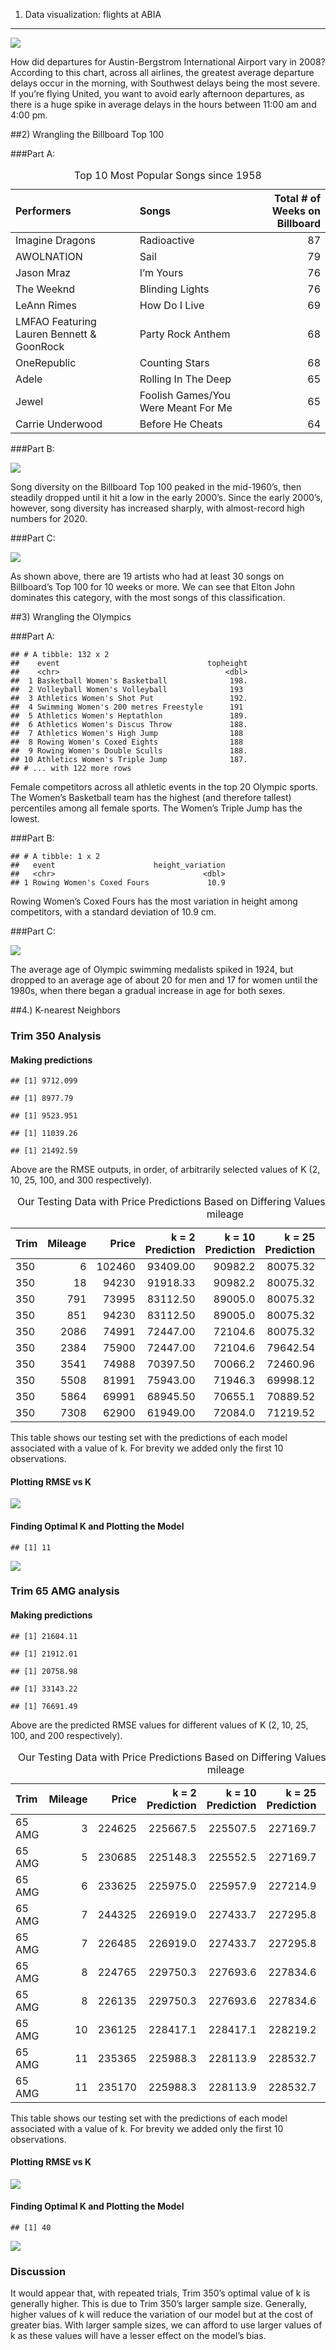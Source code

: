 1) Data visualization: flights at ABIA
--------------------------------------

![](hw1-markdown_files/figure-markdown_strict/Airline%20Delays%20(1)-1.png)

How did departures for Austin-Bergstrom International Airport vary in
2008? According to this chart, across all airlines, the greatest average
departure delays occur in the morning, with Southwest delays being the
most severe. If you’re flying United, you want to avoid early afternoon
departures, as there is a huge spike in average delays in the hours
between 11:00 am and 4:00 pm.

\#\#2) Wrangling the Billboard Top 100

\#\#\#Part A:

<table>
<caption>Top 10 Most Popular Songs since 1958</caption>
<thead>
<tr class="header">
<th style="text-align: left;">Performers</th>
<th style="text-align: left;">Songs</th>
<th style="text-align: right;">Total # of Weeks on Billboard</th>
</tr>
</thead>
<tbody>
<tr class="odd">
<td style="text-align: left;">Imagine Dragons</td>
<td style="text-align: left;">Radioactive</td>
<td style="text-align: right;">87</td>
</tr>
<tr class="even">
<td style="text-align: left;">AWOLNATION</td>
<td style="text-align: left;">Sail</td>
<td style="text-align: right;">79</td>
</tr>
<tr class="odd">
<td style="text-align: left;">Jason Mraz</td>
<td style="text-align: left;">I’m Yours</td>
<td style="text-align: right;">76</td>
</tr>
<tr class="even">
<td style="text-align: left;">The Weeknd</td>
<td style="text-align: left;">Blinding Lights</td>
<td style="text-align: right;">76</td>
</tr>
<tr class="odd">
<td style="text-align: left;">LeAnn Rimes</td>
<td style="text-align: left;">How Do I Live</td>
<td style="text-align: right;">69</td>
</tr>
<tr class="even">
<td style="text-align: left;">LMFAO Featuring Lauren Bennett &amp; GoonRock</td>
<td style="text-align: left;">Party Rock Anthem</td>
<td style="text-align: right;">68</td>
</tr>
<tr class="odd">
<td style="text-align: left;">OneRepublic</td>
<td style="text-align: left;">Counting Stars</td>
<td style="text-align: right;">68</td>
</tr>
<tr class="even">
<td style="text-align: left;">Adele</td>
<td style="text-align: left;">Rolling In The Deep</td>
<td style="text-align: right;">65</td>
</tr>
<tr class="odd">
<td style="text-align: left;">Jewel</td>
<td style="text-align: left;">Foolish Games/You Were Meant For Me</td>
<td style="text-align: right;">65</td>
</tr>
<tr class="even">
<td style="text-align: left;">Carrie Underwood</td>
<td style="text-align: left;">Before He Cheats</td>
<td style="text-align: right;">64</td>
</tr>
</tbody>
</table>

\#\#\#Part B:

![](hw1-markdown_files/figure-markdown_strict/Musical%20Diversity%20(2B)-1.png)

Song diversity on the Billboard Top 100 peaked in the mid-1960’s, then
steadily dropped until it hit a low in the early 2000’s. Since the early
2000’s, however, song diversity has increased sharply, with
almost-record high numbers for 2020.

\#\#\#Part C:

![](hw1-markdown_files/figure-markdown_strict/19%20Artists%20that%20are%20Built%20Different%20(2C)-1.png)

As shown above, there are 19 artists who had at least 30 songs on
Billboard’s Top 100 for 10 weeks or more. We can see that Elton John
dominates this category, with the most songs of this classification.

\#\#3) Wrangling the Olympics

\#\#\#Part A:

    ## # A tibble: 132 x 2
    ##    event                                 topheight
    ##    <chr>                                     <dbl>
    ##  1 Basketball Women's Basketball              198.
    ##  2 Volleyball Women's Volleyball              193 
    ##  3 Athletics Women's Shot Put                 192.
    ##  4 Swimming Women's 200 metres Freestyle      191 
    ##  5 Athletics Women's Heptathlon               189.
    ##  6 Athletics Women's Discus Throw             188.
    ##  7 Athletics Women's High Jump                188 
    ##  8 Rowing Women's Coxed Eights                188 
    ##  9 Rowing Women's Double Sculls               188.
    ## 10 Athletics Women's Triple Jump              187.
    ## # ... with 122 more rows

Female competitors across all athletic events in the top 20 Olympic
sports. The Women’s Basketball team has the highest (and therefore
tallest) percentiles among all female sports. The Women’s Triple Jump
has the lowest.

\#\#\#Part B:

    ## # A tibble: 1 x 2
    ##   event                      height_variation
    ##   <chr>                                 <dbl>
    ## 1 Rowing Women's Coxed Fours             10.9

Rowing Women’s Coxed Fours has the most variation in height among
competitors, with a standard deviation of 10.9 cm.

\#\#\#Part C:

![](hw1-markdown_files/figure-markdown_strict/Average%20Age%20of%20Olympic%20Swimmers%20(3C)-1.png)

The average age of Olympic swimming medalists spiked in 1924, but
dropped to an average age of about 20 for men and 17 for women until the
1980s, when there began a gradual increase in age for both sexes.

\#\#4.) K-nearest Neighbors

### Trim 350 Analysis

#### Making predictions

    ## [1] 9712.099

    ## [1] 8977.79

    ## [1] 9523.951

    ## [1] 11039.26

    ## [1] 21492.59

Above are the RMSE outputs, in order, of arbitrarily selected values of
K (2, 10, 25, 100, and 300 respectively).

<table>
<caption>Our Testing Data with Price Predictions Based on Differing Values of k (data arranged by mileage</caption>
<colgroup>
<col style="width: 4%" />
<col style="width: 7%" />
<col style="width: 6%" />
<col style="width: 15%" />
<col style="width: 16%" />
<col style="width: 16%" />
<col style="width: 17%" />
<col style="width: 17%" />
</colgroup>
<thead>
<tr class="header">
<th style="text-align: left;">Trim</th>
<th style="text-align: right;">Mileage</th>
<th style="text-align: right;">Price</th>
<th style="text-align: right;">k = 2 Prediction</th>
<th style="text-align: right;">k = 10 Prediction</th>
<th style="text-align: right;">k = 25 Prediction</th>
<th style="text-align: right;">k = 100 Prediction</th>
<th style="text-align: right;">k = 300 Prediction</th>
</tr>
</thead>
<tbody>
<tr class="odd">
<td style="text-align: left;">350</td>
<td style="text-align: right;">6</td>
<td style="text-align: right;">102460</td>
<td style="text-align: right;">93409.00</td>
<td style="text-align: right;">90982.2</td>
<td style="text-align: right;">80075.32</td>
<td style="text-align: right;">67510.09</td>
<td style="text-align: right;">51213.13</td>
</tr>
<tr class="even">
<td style="text-align: left;">350</td>
<td style="text-align: right;">18</td>
<td style="text-align: right;">94230</td>
<td style="text-align: right;">91918.33</td>
<td style="text-align: right;">90982.2</td>
<td style="text-align: right;">80075.32</td>
<td style="text-align: right;">67510.09</td>
<td style="text-align: right;">51213.13</td>
</tr>
<tr class="odd">
<td style="text-align: left;">350</td>
<td style="text-align: right;">791</td>
<td style="text-align: right;">73995</td>
<td style="text-align: right;">83112.50</td>
<td style="text-align: right;">89005.0</td>
<td style="text-align: right;">80075.32</td>
<td style="text-align: right;">67510.09</td>
<td style="text-align: right;">51213.13</td>
</tr>
<tr class="even">
<td style="text-align: left;">350</td>
<td style="text-align: right;">851</td>
<td style="text-align: right;">94230</td>
<td style="text-align: right;">83112.50</td>
<td style="text-align: right;">89005.0</td>
<td style="text-align: right;">80075.32</td>
<td style="text-align: right;">67510.09</td>
<td style="text-align: right;">51213.13</td>
</tr>
<tr class="odd">
<td style="text-align: left;">350</td>
<td style="text-align: right;">2086</td>
<td style="text-align: right;">74991</td>
<td style="text-align: right;">72447.00</td>
<td style="text-align: right;">72104.6</td>
<td style="text-align: right;">80075.32</td>
<td style="text-align: right;">67510.09</td>
<td style="text-align: right;">51213.13</td>
</tr>
<tr class="even">
<td style="text-align: left;">350</td>
<td style="text-align: right;">2384</td>
<td style="text-align: right;">75900</td>
<td style="text-align: right;">72447.00</td>
<td style="text-align: right;">72104.6</td>
<td style="text-align: right;">79642.54</td>
<td style="text-align: right;">67510.09</td>
<td style="text-align: right;">51213.13</td>
</tr>
<tr class="odd">
<td style="text-align: left;">350</td>
<td style="text-align: right;">3541</td>
<td style="text-align: right;">74988</td>
<td style="text-align: right;">70397.50</td>
<td style="text-align: right;">70066.2</td>
<td style="text-align: right;">72460.96</td>
<td style="text-align: right;">67510.09</td>
<td style="text-align: right;">51213.13</td>
</tr>
<tr class="even">
<td style="text-align: left;">350</td>
<td style="text-align: right;">5508</td>
<td style="text-align: right;">81991</td>
<td style="text-align: right;">75943.00</td>
<td style="text-align: right;">71946.3</td>
<td style="text-align: right;">69998.12</td>
<td style="text-align: right;">67510.09</td>
<td style="text-align: right;">51213.13</td>
</tr>
<tr class="odd">
<td style="text-align: left;">350</td>
<td style="text-align: right;">5864</td>
<td style="text-align: right;">69991</td>
<td style="text-align: right;">68945.50</td>
<td style="text-align: right;">70655.1</td>
<td style="text-align: right;">70889.52</td>
<td style="text-align: right;">67510.09</td>
<td style="text-align: right;">51213.13</td>
</tr>
<tr class="even">
<td style="text-align: left;">350</td>
<td style="text-align: right;">7308</td>
<td style="text-align: right;">62900</td>
<td style="text-align: right;">61949.00</td>
<td style="text-align: right;">72084.0</td>
<td style="text-align: right;">71219.52</td>
<td style="text-align: right;">67510.09</td>
<td style="text-align: right;">51213.13</td>
</tr>
</tbody>
</table>

This table shows our testing set with the predictions of each model
associated with a value of k. For brevity we added only the first 10
observations.

#### Plotting RMSE vs K

![](hw1-markdown_files/figure-markdown_strict/Trim%20350s%20RMSE%20Based%20on%20the%20Value%20of%20K-1.png)

#### Finding Optimal K and Plotting the Model

    ## [1] 11

![](hw1-markdown_files/figure-markdown_strict/Finding%20Optimal%20K%20and%20Plotting%20the%20Model%20-1.png)

### Trim 65 AMG analysis

#### Making predictions

    ## [1] 21604.11

    ## [1] 21912.01

    ## [1] 20758.98

    ## [1] 33143.22

    ## [1] 76691.49

Above are the predicted RMSE values for different values of K (2, 10,
25, 100, and 200 respectively).

<table>
<caption>Our Testing Data with Price Predictions Based on Differing Values of k (data arranged by mileage</caption>
<colgroup>
<col style="width: 6%" />
<col style="width: 7%" />
<col style="width: 6%" />
<col style="width: 15%" />
<col style="width: 15%" />
<col style="width: 15%" />
<col style="width: 16%" />
<col style="width: 16%" />
</colgroup>
<thead>
<tr class="header">
<th style="text-align: left;">Trim</th>
<th style="text-align: right;">Mileage</th>
<th style="text-align: right;">Price</th>
<th style="text-align: right;">k = 2 Prediction</th>
<th style="text-align: right;">k = 10 Prediction</th>
<th style="text-align: right;">k = 25 Prediction</th>
<th style="text-align: right;">k = 100 Prediction</th>
<th style="text-align: right;">k = 200 Prediction</th>
</tr>
</thead>
<tbody>
<tr class="odd">
<td style="text-align: left;">65 AMG</td>
<td style="text-align: right;">3</td>
<td style="text-align: right;">224625</td>
<td style="text-align: right;">225667.5</td>
<td style="text-align: right;">225507.5</td>
<td style="text-align: right;">227169.7</td>
<td style="text-align: right;">195536.4</td>
<td style="text-align: right;">129245.4</td>
</tr>
<tr class="even">
<td style="text-align: left;">65 AMG</td>
<td style="text-align: right;">5</td>
<td style="text-align: right;">230685</td>
<td style="text-align: right;">225148.3</td>
<td style="text-align: right;">225552.5</td>
<td style="text-align: right;">227169.7</td>
<td style="text-align: right;">195536.4</td>
<td style="text-align: right;">129245.4</td>
</tr>
<tr class="odd">
<td style="text-align: left;">65 AMG</td>
<td style="text-align: right;">6</td>
<td style="text-align: right;">233625</td>
<td style="text-align: right;">225975.0</td>
<td style="text-align: right;">225957.9</td>
<td style="text-align: right;">227214.9</td>
<td style="text-align: right;">195536.4</td>
<td style="text-align: right;">129245.4</td>
</tr>
<tr class="even">
<td style="text-align: left;">65 AMG</td>
<td style="text-align: right;">7</td>
<td style="text-align: right;">244325</td>
<td style="text-align: right;">226919.0</td>
<td style="text-align: right;">227433.7</td>
<td style="text-align: right;">227295.8</td>
<td style="text-align: right;">195536.4</td>
<td style="text-align: right;">129245.4</td>
</tr>
<tr class="odd">
<td style="text-align: left;">65 AMG</td>
<td style="text-align: right;">7</td>
<td style="text-align: right;">226485</td>
<td style="text-align: right;">226919.0</td>
<td style="text-align: right;">227433.7</td>
<td style="text-align: right;">227295.8</td>
<td style="text-align: right;">195536.4</td>
<td style="text-align: right;">129245.4</td>
</tr>
<tr class="even">
<td style="text-align: left;">65 AMG</td>
<td style="text-align: right;">8</td>
<td style="text-align: right;">224765</td>
<td style="text-align: right;">229750.3</td>
<td style="text-align: right;">227693.6</td>
<td style="text-align: right;">227834.6</td>
<td style="text-align: right;">195536.4</td>
<td style="text-align: right;">129245.4</td>
</tr>
<tr class="odd">
<td style="text-align: left;">65 AMG</td>
<td style="text-align: right;">8</td>
<td style="text-align: right;">226135</td>
<td style="text-align: right;">229750.3</td>
<td style="text-align: right;">227693.6</td>
<td style="text-align: right;">227834.6</td>
<td style="text-align: right;">195536.4</td>
<td style="text-align: right;">129245.4</td>
</tr>
<tr class="even">
<td style="text-align: left;">65 AMG</td>
<td style="text-align: right;">10</td>
<td style="text-align: right;">236125</td>
<td style="text-align: right;">228417.1</td>
<td style="text-align: right;">228417.1</td>
<td style="text-align: right;">228219.2</td>
<td style="text-align: right;">195536.4</td>
<td style="text-align: right;">129245.4</td>
</tr>
<tr class="odd">
<td style="text-align: left;">65 AMG</td>
<td style="text-align: right;">11</td>
<td style="text-align: right;">235365</td>
<td style="text-align: right;">225988.3</td>
<td style="text-align: right;">228113.9</td>
<td style="text-align: right;">228532.7</td>
<td style="text-align: right;">195536.4</td>
<td style="text-align: right;">129245.4</td>
</tr>
<tr class="even">
<td style="text-align: left;">65 AMG</td>
<td style="text-align: right;">11</td>
<td style="text-align: right;">235170</td>
<td style="text-align: right;">225988.3</td>
<td style="text-align: right;">228113.9</td>
<td style="text-align: right;">228532.7</td>
<td style="text-align: right;">195536.4</td>
<td style="text-align: right;">129245.4</td>
</tr>
</tbody>
</table>

This table shows our testing set with the predictions of each model
associated with a value of k. For brevity we added only the first 10
observations.

#### Plotting RMSE vs K

![](hw1-markdown_files/figure-markdown_strict/Plotting%20RMSE%20vs%20K-1.png)

#### Finding Optimal K and Plotting the Model

    ## [1] 40

![](hw1-markdown_files/figure-markdown_strict/Finding%20Optimal%20K%20and%20Plotting%20the%20Model-1.png)

### Discussion

It would appear that, with repeated trials, Trim 350’s optimal value of
k is generally higher. This is due to Trim 350’s larger sample size.
Generally, higher values of k will reduce the variation of our model but
at the cost of greater bias. With larger sample sizes, we can afford to
use larger values of k as these values will have a lesser effect on the
model’s bias.
